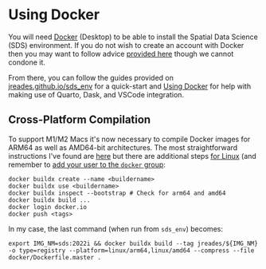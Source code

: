 # Using Docker

You will need [Docker](https://www.docker.com) (Desktop) to be able to install the Spatial Data Science (SDS) environment. If you do not wish to create an account with Docker then you may want to follow advice [provided here](https://github.com/docker/docker.github.io/issues/6910#issuecomment-532393783) though we cannot condone it.

From there, you can follow the guides provided on [jreades.github.io/sds_env](jreades.github.io/sds_env/setup/env.html) for a quick-start and [Using Docker](https://jreades.github.io/sds_env/docker/index.html) for help with making use of Quarto, Dask, and VSCode integration.

## Cross-Platform Compilation

To support M1/M2 Macs it's now necessary to compile Docker images for ARM64 as well as AMD64-bit architectures. The most straightforward instructions I've found are [here](https://medium.com/geekculture/docker-build-with-mac-m1-d668c802ab96) but there are additional steps [for Linux](https://nexus.eddiesinentropy.net/2020/01/12/Building-Multi-architecture-Docker-Images-With-Buildx/) (and remember to [add your user to the `docker` group](https://vikaspogu.dev/posts/docker-buildx-setup/):

```shell
docker buildx create --name <buildername>
docker buildx use <buildername>
docker buildx inspect --bootstrap # Check for arm64 and amd64
docker buildx build ... 
docker login docker.io
docker push <tags>
```

In my case, the last command (when run from `sds_env`) becomes:
```shell
export IMG_NM=sds:2022i && docker buildx build --tag jreades/${IMG_NM} -o type=registry --platform=linux/arm64,linux/amd64 --compress --file docker/Dockerfile.master .
```
